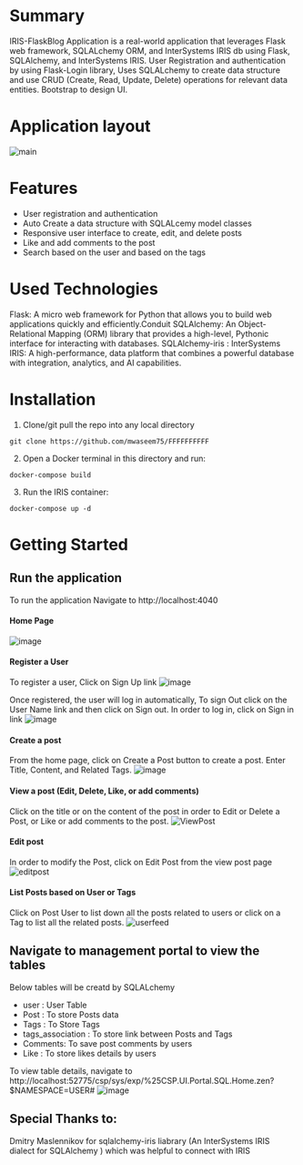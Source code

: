 # Summary
IRIS-FlaskBlog Application is a real-world application that leverages Flask web framework, SQLALchemy ORM, and InterSystems IRIS db using Flask, SQLAlchemy, and InterSystems IRIS. User Registration and authentication by using Flask-Login library, Uses SQLALchemy to create data structure and use CRUD (Create, Read, Update, Delete) operations for relevant data entities. Bootstrap to design UI.

# Application layout
![main](https://github.com/mwaseem75/IRIS-FlaskBlog/assets/18219467/9cd462a5-920f-4d0d-9c8f-604468ca8244)

# Features
* User registration and authentication
* Auto Create a data structure with SQLALcemy model classes
* Responsive user interface to create, edit, and delete posts
* Like and add comments to the post
* Search based on the user and based on the tags

# Used Technologies
Flask: A micro web framework for Python that allows you to build web applications quickly and efficiently.Conduit
SQLAlchemy: An Object-Relational Mapping (ORM) library that provides a high-level, Pythonic interface for interacting with databases.
SQLAlchemy-iris : 
InterSystems IRIS: A high-performance, data platform that combines a powerful database with integration, analytics, and AI capabilities.

# Installation
1. Clone/git pull the repo into any local directory

```
git clone https://github.com/mwaseem75/FFFFFFFFFF
```

2. Open a Docker terminal in this directory and run:

```
docker-compose build
```

3. Run the IRIS container:

```
docker-compose up -d 
```
# Getting Started 
## Run the application
To run the application Navigate to http://localhost:4040 
#### Home Page
![image](https://github.com/mwaseem75/IRIS-FlaskBlog/assets/18219467/a484538b-1fb7-435c-9254-25f1dc6b8c92)

#### Register a User
To register a user, Click on Sign Up link
![image](https://github.com/mwaseem75/IRIS-FlaskBlog/assets/18219467/acf3e68b-cf2d-4ce1-9997-b4b648ec845f)

Once registered, the user will log in automatically, To sign Out click on the User Name link and then click on Sign out.
In order to log in, click on Sign in link
![image](https://github.com/mwaseem75/IRIS-FlaskBlog/assets/18219467/047f88dd-db3d-45d3-ba57-d7d83a30e6d8)

#### Create a post
From the home page, click on Create a Post button to create a post. 
Enter Title, Content, and Related Tags.
![image](https://github.com/mwaseem75/IRIS-FlaskBlog/assets/18219467/11734230-c27d-4f87-bf5e-56084ce62e61)


#### View a post (Edit, Delete, Like, or add comments)
Click on the title or on the content of the post in order to Edit or Delete a Post, or Like or add comments to the post.
![ViewPost](https://github.com/mwaseem75/IRIS-FlaskBlog/assets/18219467/60c55817-90ef-45bc-9c57-11a9c55f061e)

#### Edit post
In order to modify the Post, click on Edit Post from the view post page 
![editpost](https://github.com/mwaseem75/IRIS-FlaskBlog/assets/18219467/dc6febb6-0a32-47ee-96c8-edc50b404fd2)

#### List Posts based on User or Tags
Click on Post User to list down all the posts related to users or click on a Tag to list all the related posts.
![userfeed](https://github.com/mwaseem75/IRIS-FlaskBlog/assets/18219467/87e4036b-2bee-4e50-ba78-956a8226c84e)

## Navigate to management portal to view the tables
Below tables will be creatd by SQLALchemy
* user : User Table
* Post : To store Posts data
* Tags : To Store Tags
* tags_association : To store link between Posts and Tags
* Comments: To save post comments by users
* Like : To store likes details by users

To view table details, navigate to http://localhost:52775/csp/sys/exp/%25CSP.UI.Portal.SQL.Home.zen?$NAMESPACE=USER#
![image](https://github.com/mwaseem75/IRIS-FlaskBlog/assets/18219467/de303374-af23-40cc-874b-cad560ca1a87)


## Special Thanks to:
Dmitry Maslennikov for sqlalchemy-iris liabrary (An InterSystems IRIS dialect for SQLAlchemy ) which was helpful to connect with IRIS

